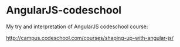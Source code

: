 AngularJS-codeschool
====================

My try and interpretation of AngularJS codeschool course:

http://campus.codeschool.com/courses/shaping-up-with-angular-js/
